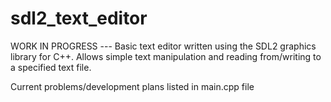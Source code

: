 # sdl2_text_editor
WORK IN PROGRESS --- 
Basic text editor written using the SDL2 graphics library for C++. Allows simple text manipulation and reading from/writing to a specified text file. 

Current problems/development plans listed in main.cpp file
